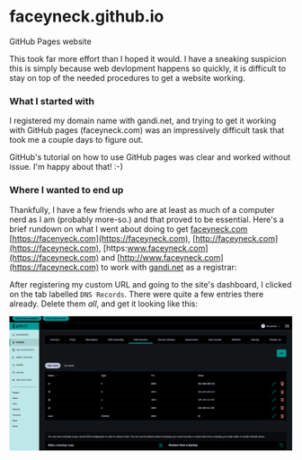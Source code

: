# faceyneck.github.io
GitHub Pages website

This took far more effort than I hoped it would. I have a sneaking suspicion this is simply because web devlopment happens so quickly, it is difficult to stay on top of the needed procedures to get a website working.

### What I started with
I registered my domain name with gandi.net, and trying to get it working with GitHub pages (faceyneck.com) was an impressively difficult task that took me a couple days to figure out.

GitHub's tutorial on how to use GitHub pages was clear and worked without issue. I'm happy about that! :-)

### Where I wanted to end up
Thankfully, I have a few friends who are at least as much of a computer nerd as I am (probably more-so.) and that proved to be essential. Here's a brief rundown on what I went about doing to get [faceyneck.com](https://faceyneck.com) [https://facenyeck.com](https://faceyneck.com), [http://faceyneck.com](https://faceyneck.com), [https:www.faceyneck.com](https://faceyneck.com) and [http://www.faceyneck.com](https://faceyneck.com) to work with [gandi.net](https://gandi.net) as a registrar:

After registering my custom URL and going to the site's dashboard, I clicked on the tab labelled `DNS Records`. There were quite a few entries there already. Delete them *all*, and get it looking like this:

![DNS Records](./images/gandi_dns_records_README_example_01.png)

